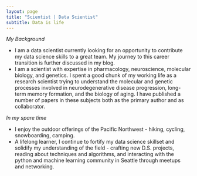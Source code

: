 ```yaml
---
layout: page
title: "Scientist | Data Scientist"
subtitle: Data is life
---
```


*My Background*

- I am a data scientist currently looking for an opportunity to contribute my data science skills to a great team. My journey to this career transition is further discussed in my blog.
- I am a scientist with expertise in pharmacology, neuroscience, molecular biology, and genetics. I spent a good chunk of my working life as a research scientist trying to understand the molecular and genetic processes involved in neurodegenerative disease progression, long-term memory formation, and the biology of aging. I have published a number of papers in these subjects both as the primary author and as collaborator.


*In my spare time*

- I enjoy the outdoor offerings of the Pacific Northwest - hiking, cycling, snowboarding, camping.
- A lifelong learner, I continue to fortify my data science skillset and solidify my understanding of the field - crafting new D.S. projects, reading about techniques and algorithms, and interacting with the python and machine learning community in Seattle through meetups and networking.
